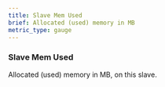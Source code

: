 ```yaml
---
title: Slave Mem Used
brief: Allocated (used) memory in MB
metric_type: gauge
---
```

### Slave Mem Used

Allocated (used) memory in MB, on this slave.
